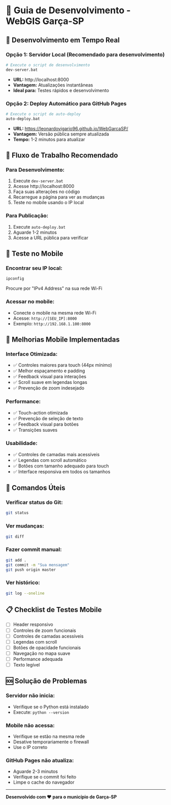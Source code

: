 # 🚀 Guia de Desenvolvimento - WebGIS Garça-SP

## 📱 Desenvolvimento em Tempo Real

### **Opção 1: Servidor Local (Recomendado para desenvolvimento)**
```bash
# Execute o script de desenvolvimento
dev-server.bat
```
- **URL:** http://localhost:8000
- **Vantagem:** Atualizações instantâneas
- **Ideal para:** Testes rápidos e desenvolvimento

### **Opção 2: Deploy Automático para GitHub Pages**
```bash
# Execute o script de auto-deploy
auto-deploy.bat
```
- **URL:** https://leonardovigario96.github.io/WebGarcaSP/
- **Vantagem:** Versão pública sempre atualizada
- **Tempo:** 1-2 minutos para atualizar

## 🔧 Fluxo de Trabalho Recomendado

### **Para Desenvolvimento:**
1. Execute `dev-server.bat`
2. Acesse http://localhost:8000
3. Faça suas alterações no código
4. Recarregue a página para ver as mudanças
5. Teste no mobile usando o IP local

### **Para Publicação:**
1. Execute `auto-deploy.bat`
2. Aguarde 1-2 minutos
3. Acesse a URL pública para verificar

## 📱 Teste no Mobile

### **Encontrar seu IP local:**
```bash
ipconfig
```
Procure por "IPv4 Address" na sua rede Wi-Fi

### **Acessar no mobile:**
- Conecte o mobile na mesma rede Wi-Fi
- Acesse: `http://[SEU_IP]:8000`
- Exemplo: `http://192.168.1.100:8000`

## 🎯 Melhorias Mobile Implementadas

### **Interface Otimizada:**
- ✅ Controles maiores para touch (44px mínimo)
- ✅ Melhor espaçamento e padding
- ✅ Feedback visual para interações
- ✅ Scroll suave em legendas longas
- ✅ Prevenção de zoom indesejado

### **Performance:**
- ✅ Touch-action otimizada
- ✅ Prevenção de seleção de texto
- ✅ Feedback visual para botões
- ✅ Transições suaves

### **Usabilidade:**
- ✅ Controles de camadas mais acessíveis
- ✅ Legendas com scroll automático
- ✅ Botões com tamanho adequado para touch
- ✅ Interface responsiva em todos os tamanhos

## 🔄 Comandos Úteis

### **Verificar status do Git:**
```bash
git status
```

### **Ver mudanças:**
```bash
git diff
```

### **Fazer commit manual:**
```bash
git add .
git commit -m "Sua mensagem"
git push origin master
```

### **Ver histórico:**
```bash
git log --oneline
```

## 📋 Checklist de Testes Mobile

- [ ] Header responsivo
- [ ] Controles de zoom funcionais
- [ ] Controles de camadas acessíveis
- [ ] Legendas com scroll
- [ ] Botões de opacidade funcionais
- [ ] Navegação no mapa suave
- [ ] Performance adequada
- [ ] Texto legível

## 🆘 Solução de Problemas

### **Servidor não inicia:**
- Verifique se o Python está instalado
- Execute: `python --version`

### **Mobile não acessa:**
- Verifique se estão na mesma rede
- Desative temporariamente o firewall
- Use o IP correto

### **GitHub Pages não atualiza:**
- Aguarde 2-3 minutos
- Verifique se o commit foi feito
- Limpe o cache do navegador

---

**Desenvolvido com ❤️ para o município de Garça-SP** 